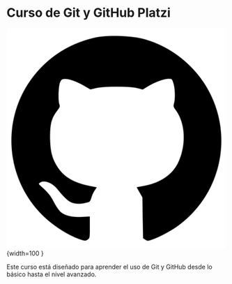 # Curso de Git y GitHub Platzi
![](image.png){width=100 }

Este curso está diseñado para aprender el uso de Git y GitHub desde lo básico hasta el nivel avanzado.